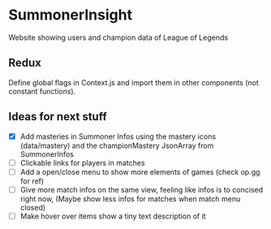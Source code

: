 # SummonerInsight
Website showing users and champion data of League of Legends

## Redux

Define global flags in Context.js and import them in other components (not constant functions).

## Ideas for next stuff

- [x] Add masteries in Summoner Infos using the mastery icons (data/mastery) and the championMastery JsonArray from SummonerInfos
- [ ] Clickable links for players in matches
- [ ] Add a open/close menu to show more elements of games (check op.gg for ref)
- [ ] Give more match infos on the same view, feeling like infos is to concised right now, (Maybe show less infos for matches when match menu closed)
- [ ] Make hover over items show a tiny text description of it